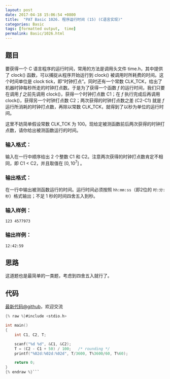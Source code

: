 ```yaml
---
layout: post
date: 2017-04-18 15:06:54 +0800
title:  "PAT Basic 1026. 程序运行时间 (15) (C语言实现)"
categories: Basic
tags: [formatted output,  time]
permalink: Basic/1026.html
---
```


## 题目

要获得一个 C 语言程序的运行时间，常用的方法是调用头文件 time.h，其中提供了 clock() 函数，可以捕捉从程序开始运行到 clock()
被调用时所耗费的时间。这个时间单位是 clock tick，即“时钟打点”。同时还有一个常数
CLK_TCK，给出了机器时钟每秒所走的时钟打点数。于是为了获得一个函数 $f$ 的运行时间，我们只要在调用 $f$ 之前先调用
clock()，获得一个时钟打点数 C1；在 $f$ 执行完成后再调用 clock()，获得另一个时钟打点数 C2；两次获得的时钟打点数之差 (C2-C1)
就是 $f$ 运行所消耗的时钟打点数，再除以常数 CLK_TCK，就得到了以秒为单位的运行时间。

这里不妨简单假设常数 CLK_TCK 为 100。现给定被测函数前后两次获得的时钟打点数，请你给出被测函数运行的时间。

### 输入格式：

输入在一行中顺序给出 2 个整数 C1 和 C2。注意两次获得的时钟打点数肯定不相同，即 C1 $<$ C2，并且取值在 $[0, 10^7]$ 。

### 输出格式：

在一行中输出被测函数运行的时间。运行时间必须按照 `hh:mm:ss`（即2位的 `时:分:秒`）格式输出；不足 1 秒的时间四舍五入到秒。

### 输入样例：

    
    
    123 4577973
    

### 输出样例：

    
    
    12:42:59
    



## 思路


这道题也是最简单的一类题，考虑到四舍五入就行了。

## 代码

[最新代码@github](https://github.com/OliverLew/PAT/blob/master/PATBasic/1026.c)，欢迎交流
```c
{% raw %}#include <stdio.h>

int main()
{
    int C1, C2, T;

    scanf("%d %d", &C1, &C2);
    T = (C2 - C1 + 50) / 100;   /* rounding */
    printf("%02d:%02d:%02d", T/3600, T%3600/60, T%60);

    return 0;
}
{% endraw %}```